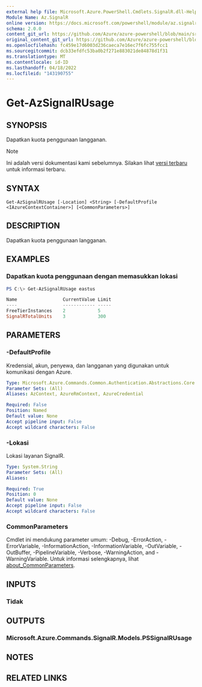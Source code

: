 ```yaml
---
external help file: Microsoft.Azure.PowerShell.Cmdlets.SignalR.dll-Help.xml
Module Name: Az.SignalR
online version: https://docs.microsoft.com/powershell/module/az.signalr/get-azsignalrusage
schema: 2.0.0
content_git_url: https://github.com/Azure/azure-powershell/blob/main/src/SignalR/SignalR/help/Get-AzSignalRUsage.md
original_content_git_url: https://github.com/Azure/azure-powershell/blob/main/src/SignalR/SignalR/help/Get-AzSignalRUsage.md
ms.openlocfilehash: fc459e17d6003d236caeca7e16ec7f6fc755fcc1
ms.sourcegitcommit: dcb33efdfc53ba0b2f271e883021de84878d1f31
ms.translationtype: MT
ms.contentlocale: id-ID
ms.lasthandoff: 04/18/2022
ms.locfileid: "143190755"
---
```

# Get-AzSignalRUsage

## SYNOPSIS
Dapatkan kuota penggunaan langganan.

> [!NOTE]
>Ini adalah versi dokumentasi kami sebelumnya. Silakan lihat [versi terbaru](/powershell/module/az.signalr/get-azsignalrusage) untuk informasi terbaru.

## SYNTAX

```
Get-AzSignalRUsage [-Location] <String> [-DefaultProfile <IAzureContextContainer>] [<CommonParameters>]
```

## DESCRIPTION
Dapatkan kuota penggunaan langganan.

## EXAMPLES

### Dapatkan kuota penggunaan dengan memasukkan lokasi
```powershell
PS C:\> Get-AzSignalRUsage eastus

Name                 CurrentValue Limit
----                 ------------ -----
FreeTierInstances    2            5
SignalRTotalUnits    3            300
```

## PARAMETERS

### -DefaultProfile
Kredensial, akun, penyewa, dan langganan yang digunakan untuk komunikasi dengan Azure.

```yaml
Type: Microsoft.Azure.Commands.Common.Authentication.Abstractions.Core.IAzureContextContainer
Parameter Sets: (All)
Aliases: AzContext, AzureRmContext, AzureCredential

Required: False
Position: Named
Default value: None
Accept pipeline input: False
Accept wildcard characters: False
```

### -Lokasi
Lokasi layanan SignalR.

```yaml
Type: System.String
Parameter Sets: (All)
Aliases:

Required: True
Position: 0
Default value: None
Accept pipeline input: False
Accept wildcard characters: False
```

### CommonParameters
Cmdlet ini mendukung parameter umum: -Debug, -ErrorAction, -ErrorVariable, -InformationAction, -InformationVariable, -OutVariable, -OutBuffer, -PipelineVariable, -Verbose, -WarningAction, and -WarningVariable. Untuk informasi selengkapnya, lihat [about_CommonParameters](http://go.microsoft.com/fwlink/?LinkID=113216).

## INPUTS

### Tidak

## OUTPUTS

### Microsoft.Azure.Commands.SignalR.Models.PSSignalRUsage

## NOTES

## RELATED LINKS
